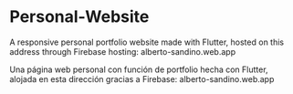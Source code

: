 # Personal-Website
A responsive personal portfolio website made with Flutter, hosted on this address through Firebase hosting: alberto-sandino.web.app

Una página web personal con función de portfolio hecha con Flutter, alojada en esta dirección gracias a Firebase: alberto-sandino.web.app
